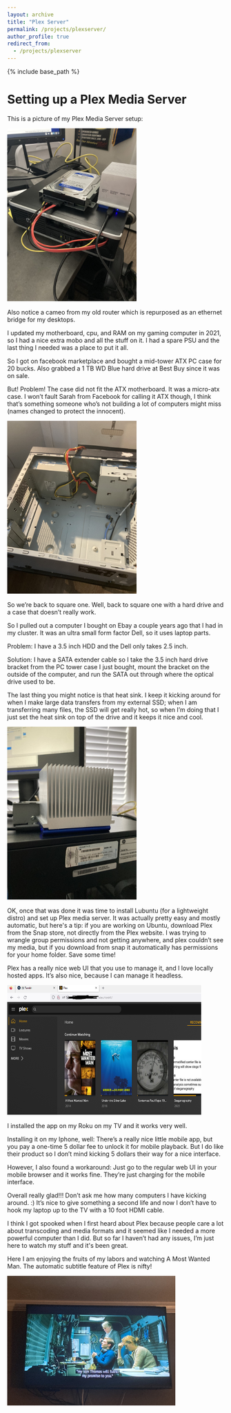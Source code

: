 ```yaml
---
layout: archive
title: "Plex Server"
permalink: /projects/plexserver/
author_profile: true
redirect_from:
  - /projects/plexserver
---
```


{% include base_path %}

Setting up a Plex Media Server
=====

This is a picture of my Plex Media Server setup:

<img src="https://raw.githubusercontent.com/hbwddl/hbwddl.github.io/master/images/plex_overview.jpg" height="400" width="300">

Also notice a cameo from my old router which is repurposed as an ethernet bridge for my desktops.

I updated my motherboard, cpu, and RAM on my gaming computer in 2021, so I had a nice extra mobo and all the stuff on it. I had a spare PSU and the last thing I needed was a place to put it all.

So I got on facebook marketplace and bought a mid-tower ATX PC case for 20 bucks. Also grabbed a 1 TB WD Blue hard drive at Best Buy since it was on sale.

But! Problem! The case did not fit the ATX motherboard. It was a micro-atx case. I won’t fault Sarah from Facebook for calling it ATX though, I think that’s something someone who’s not building a lot of computers might miss (names changed to protect the innocent).

<img src="https://raw.githubusercontent.com/hbwddl/hbwddl.github.io/master/images/pc_case.jpg" height="400" width="300">

So we’re back to square one. Well, back to square one with a hard drive and a case that doesn’t really work.

So I pulled out a computer I bought on Ebay a couple years ago that I had in my cluster. It was an ultra small form factor Dell, so it uses laptop parts.

Problem: I have a 3.5 inch HDD and the Dell only takes 2.5 inch.

Solution: I have a SATA extender cable so I take the 3.5 inch hard drive bracket from the PC tower case I just bought, mount the bracket on the outside of the computer, and run the SATA out through where the optical drive used to be.

The last thing you might notice is that heat sink. I keep it kicking around for when I make large data transfers from my external SSD; when I am transferring many files, the SSD will get really hot, so when I’m doing that I just set the heat sink on top of the drive and it keeps it nice and cool. 

<img src="https://raw.githubusercontent.com/hbwddl/hbwddl.github.io/master/images/heat_sink.jpg" height="400" width="300">

OK, once that was done it was time to install Lubuntu (for a lightweight distro) and set up Plex media server. It was actually pretty easy and mostly automatic, but here's a tip: if you are working on Ubuntu, download Plex from the Snap store, not directly from the Plex website. I was trying to wrangle group permissions and not getting anywhere, and plex couldn’t see my media, but if you download from snap it automatically has permissions for your home folder. Save some time!

Plex has a really nice web UI that you use to manage it, and I love locally hosted apps. It’s also nice, because I can manage it headless.

<img src="https://raw.githubusercontent.com/hbwddl/hbwddl.github.io/master/images/webui.png" height="300" width="450">

I installed the app on my Roku on my TV and it works very well.

Installing it on my Iphone, well: There’s a really nice little mobile app, but you pay a one-time 5 dollar fee to unlock it for mobile playback. But I do like their product so I don’t mind kicking 5 dollars their way for a nice interface.

However, I also found a workaround: Just go to the regular web UI in your mobile browser and it works fine. They’re just charging for the mobile interface.

Overall really glad!!! Don’t ask me how many computers I have kicking around. :) It’s nice to give something a second life and now I don’t have to hook my laptop up to the TV with a 10 foot HDMI cable.

I think I got spooked when I first heard about Plex because people care a lot about transcoding and media formats and it seemed like I needed a more powerful computer than I did. But so far I haven’t had any issues, I’m just here to watch my stuff and it's been great.

Here I am enjoying the fruits of my labors and watching A Most Wanted Man. The automatic subtitle feature of Plex is nifty!

<img src="https://raw.githubusercontent.com/hbwddl/hbwddl.github.io/master/images/movie.jpg" height="300" width="390">
